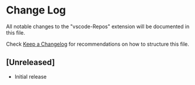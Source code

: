 # Change Log

All notable changes to the "vscode-Repos" extension will be documented in this file.

Check [Keep a Changelog](http://keepachangelog.com/) for recommendations on how to structure this file.

## [Unreleased]

- Initial release